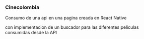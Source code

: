 ### Cinecolombia

Consumo de una api en una pagina creada en React Native

con implementacion de un buscador para las diferentes peliculas consumidas desde la API